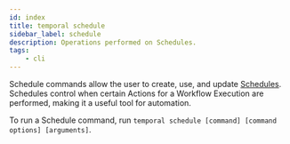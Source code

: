 ```yaml
---
id: index
title: temporal schedule
sidebar_label: schedule
description: Operations performed on Schedules.
tags:
	- cli
---
```



Schedule commands allow the user to create, use, and update [Schedules](/concepts/what-is-a-schedule).
Schedules control when certain Actions for a Workflow Execution are performed, making it a useful tool for automation.

To run a Schedule command, run `temporal schedule [command] [command options] [arguments]`.


